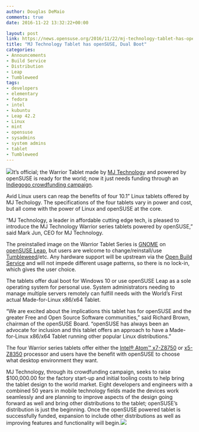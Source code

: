 ```yaml
---
author: Douglas DeMaio
comments: true
date: 2016-11-22 13:32:22+00:00

layout: post
link: https://news.opensuse.org/2016/11/22/mj-technology-tablet-has-opensuse-dual-boot/
title: "MJ Technology Tablet has openSUSE, Dual Boot"
categories:
- Announcements
- Build Service
- Distribution
- Leap
- Tumbleweed
tags:
- developers
- elementary
- fedora
- intel
- kubuntu
- Leap 42.2
- Linux
- mint
- opensuse
- sysadmins
- system admins
- tablet
- Tumbleweed
---
```

![](https://c1.iggcdn.com/indiegogo-media-prod-cld/image/upload/c_limit,w_620/v1479660085/ozpcair10zqswbzqf9vm.png)It’s official; the Warrior Tablet made by [MJ Technology](https://www.facebook.com/MJ-Technology-LLC-576568032444682/) and powered by openSUSE is ready for the world; now it just needs funding through an [Indiegogo crowdfunding campaign](https://www.indiegogo.com/projects/first-true-linux-x86-and-x64-tablet#/).

Avid Linux users can reap the benefits of four 10.1” Linux tablets offered by MJ Techology. The specifications of the four tablets vary in power and cost, but all come with the power of Linux and openSUSE at the core.

“MJ Technology, a leader in affordable cutting edge tech, is pleased to introduce the MJ Technology Warrior series tablets powered by openSUSE,” said Mark Jun, CEO for MJ Technology.

The preinstalled image on the Warrior Tablet Series is [GNOME](https://www.gnome.org/) on [openSUSE Leap](https://en.opensuse.org/Portal:Leap), but users are welcome to change/reinstall/use [Tumbleweed](https://en.opensuse.org/Portal:Tumbleweed)/etc. Any hardware support will be upstream via the [Open Build Service](https://build.opensuse.org/) and will not impede different usage patterns, so there is no lock-in, which gives the user choice.

The tablets offer dual boot for Windows 10 or use openSUSE Leap as a sole operating system for personal use. System administrators needing to manage multiple servers remotely can fulfill needs with the World’s First actual Made-for-Linux x86/x64 Tablet.

<!-- more -->“We are excited about the implications this tablet has for openSUSE and the greater Free and Open Source Software communities,” said Richard Brown, chairman of the openSUSE Board. “openSUSE has always been an advocate for inclusion and this tablet offers an approach to have a Made-for-Linux x86/x64 Tablet running other popular Linux distributions.”

The four Warrior series tablets offer either the [Intel® Atom™ x7-Z8750](http://ark.intel.com/products/93362/Intel-Atom-x7-Z8750-Processor-2M-Cache-up-to-2_56-GHz) or [x5-Z8350](http://ark.intel.com/products/93361/Intel-Atom-x5-Z8350-Processor-2M-Cache-up-to-1_92-GHz) processor and users have the benefit with openSUSE to choose what desktop environment they want.

MJ Technology, through its crowdfunding campaign, seeks to raise $100,000.00 for the factory start-up and initial tooling costs to help bring the tablet design to the world market. Eight developers and engineers with a combined 50 years in mobile technology fields made the devices work seamlessly and are planning to improve aspects of the design going forward as well and bring other distributions to the tablet; openSUSE’s distribution is just the beginning. Once the openSUSE powered tablet is successfully funded, expansion to include other distributions as well as improving features and functionality will begin.![](https://c1.iggcdn.com/indiegogo-media-prod-cld/image/upload/c_limit,w_620/v1479752925/w6y3vx6z7y6hynjfmhpv.png)		
